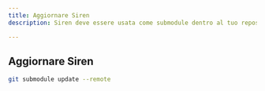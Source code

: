 ```yaml
---
title: Aggiornare Siren
description: Siren deve essere usata come submodule dentro al tuo repository.

---
```


## Aggiornare Siren

```bash
git submodule update --remote
```